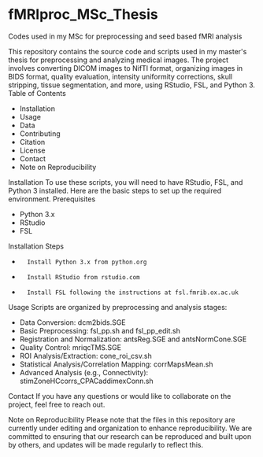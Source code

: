 # fMRIproc_MSc_Thesis
Codes used in my MSc for preprocessing and seed based fMRI analysis

This repository contains the source code and scripts used in my master's thesis for preprocessing and analyzing medical images. The project involves converting DICOM images to NifTI format, organizing images in BIDS format, quality evaluation, intensity uniformity corrections, skull stripping, tissue segmentation, and more, using RStudio, FSL, and Python 3.
Table of Contents
* Installation
* Usage
* Data
* Contributing
* Citation
* License
* Contact
* Note on Reproducibility
  
Installation
To use these scripts, you will need to have RStudio, FSL, and Python 3 installed. Here are the basic steps to set up the required environment.
Prerequisites
* Python 3.x
* RStudio
* FSL
  
Installation Steps
* 		Install Python 3.x from python.org
* 		Install RStudio from rstudio.com
* 		Install FSL following the instructions at fsl.fmrib.ox.ac.uk
  
Usage
Scripts are organized by preprocessing and analysis stages:
*    Data Conversion: dcm2bids.SGE
*    Basic Preprocessing: fsl_pp.sh and fsl_pp_edit.sh
*    Registration and Normalization: antsReg.SGE and antsNormCone.SGE
*    Quality Control: mriqcTMS.SGE
*    ROI Analysis/Extraction: cone_roi_csv.sh
*    Statistical Analysis/Correlation Mapping: corrMapsMean.sh
*    Advanced Analysis (e.g., Connectivity): stimZoneHCcorrs_CPACaddimexConn.sh
  
Contact
If you have any questions or would like to collaborate on the project, feel free to reach out.

Note on Reproducibility
Please note that the files in this repository are currently under editing and organization to enhance reproducibility. We are committed to ensuring that our research can be reproduced and built upon by others, and updates will be made regularly to reflect this.
